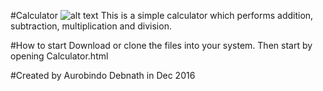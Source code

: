 #Calculator
![alt text](https://imgur.com/a/JxcpI)
This is a simple calculator which performs addition, subtraction, multiplication and division.

#How to start
Download or clone the files into your system. Then start by opening Calculator.html

#Created by Aurobindo Debnath in Dec 2016
